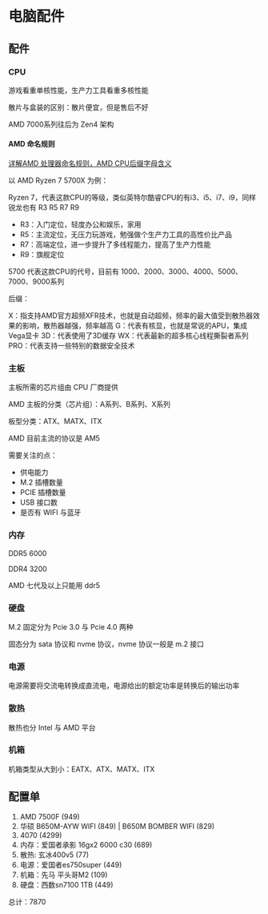 # 电脑配件

## 配件

### CPU

游戏看重单核性能，生产力工具看重多核性能

散片与盒装的区别：散片便宜，但是售后不好

AMD 7000系列往后为 Zen4 架构

#### AMD 命名规则

[详解AMD 处理器命名规则，AMD CPU后缀字母含义](https://zhuanlan.zhihu.com/p/588685686)

以 AMD Ryzen 7 5700X 为例：

Ryzen 7，代表这款CPU的等级，类似英特尔酷睿CPU的有i3、i5、i7、i9，同样锐龙也有 R3 R5 R7 R9

- R3：入门定位，轻度办公和娱乐，家用
- R5：主流定位，无压力玩游戏，勉强做个生产力工具的高性价比产品
- R7：高端定位，进一步提升了多线程能力，提高了生产力性能
- R9：旗舰定位

5700 代表这款CPU的代号，目前有 1000、2000、3000、4000、5000、7000、9000系列

后缀：

X：指支持AMD官方超频XFR技术，也就是自动超频，频率的最大值受到散热器效果的影响，散热器越强，频率越高
G：代表有核显，也就是常说的APU，集成Vega显卡
3D：代表使用了3D缓存
WX：代表最新的超多核心线程撕裂者系列
PRO：代表支持一些特别的数据安全技术

### 主板

主板所需的芯片组由 CPU 厂商提供

AMD 主板的分类（芯片组）：A系列、B系列、X系列

板型分类：ATX、MATX、ITX

AMD 目前主流的协议是 AM5

需要关注的点：

- 供电能力
- M.2 插槽数量
- PCIE 插槽数量
- USB 接口数
- 是否有 WIFI 与蓝牙

### 内存

DDR5 6000

DDR4 3200

AMD 七代及以上只能用 ddr5

### 硬盘

M.2 固定分为 Pcie 3.0 与 Pcie 4.0 两种

固态分为 sata 协议和 nvme 协议，nvme 协议一般是 m.2 接口

### 电源

电源需要将交流电转换成直流电，电源给出的额定功率是转换后的输出功率

### 散热

散热也分 Intel 与 AMD 平台

### 机箱

机箱类型从大到小：EATX、ATX、MATX、ITX

## 配置单

1. AMD 7500F (949)
2. 华硕 B650M-AYW WIFI (849) | B650M BOMBER WIFI (829)
3. 4070 (4299)
4. 内存：爱国者承影 16gx2 6000 c30 (689)
5. 散热: 玄冰400v5 (77)
6. 电源：爱国者es750super (449)
7. 机箱：先马 平头哥M2 (109)
8. 硬盘：西数sn7100 1TB (449)

总计：7870
